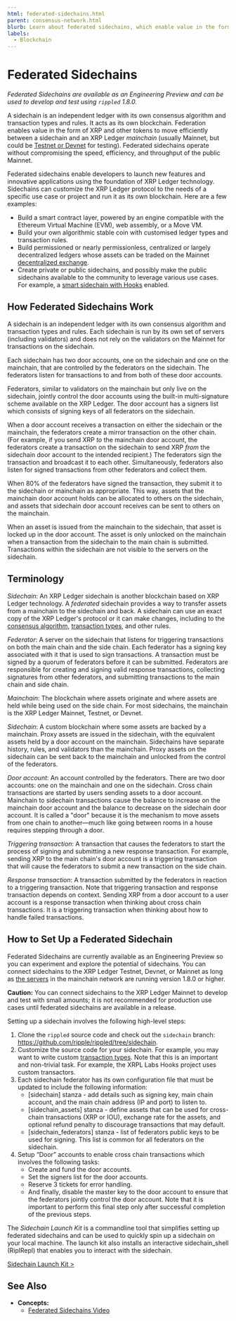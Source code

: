 ```yaml
---
html: federated-sidechains.html
parent: consensus-network.html
blurb: Learn about federated sidechains, which enable value in the form of XRP and other tokens (IOUs) to move efficiently between a sidechain and the XRP Ledger.
labels:
  - Blockchain
---
```

# Federated Sidechains

_Federated Sidechains are available as an Engineering Preview and can be used to develop and test using `rippled` 1.8.0._

A sidechain is an independent ledger with its own consensus algorithm and transaction types and rules. It acts as its own blockchain. Federation enables value in the form of XRP and other tokens to move efficiently between a sidechain and an XRP Ledger _mainchain_ (usually Mainnet, but could be [Testnet or Devnet](parallel-networks.html) for testing). Federated sidechains operate without compromising the speed, efficiency, and throughput of the public Mainnet.

Federated sidechains enable developers to launch new features and innovative applications using the foundation of XRP Ledger technology. Sidechains can customize the XRP Ledger protocol to the needs of a specific use case or project and run it as its own blockchain. Here are a few examples:

* Build a smart contract layer, powered by an engine compatible with the Ethereum Virtual Machine (EVM), web assembly, or a Move VM. 
* Build your own algorithmic stable coin with customised ledger types and transaction rules.
* Build permissioned or nearly permissionless, centralized or largely decentralized ledgers whose assets can be traded on the Mainnet [decentralized exchange](decentralized-exchange.html).
* Create private or public sidechains, and possibly make the public sidechains available to the community to leverage various use cases. For example, a [smart sidechain with Hooks](https://hooks-testnet.xrpl-labs.com/) enabled.

## How Federated Sidechains Work


A sidechain is an independent ledger with its own consensus algorithm and transaction types and rules. Each sidechain is run by its own set of servers (including validators) and does not rely on the validators on the Mainnet for transactions on the sidechain.

Each sidechain has two door accounts, one on the sidechain and one on the mainchain, that are controlled by the federators on the sidechain. The federators listen for transactions to and from both of these door accounts.

Federators, similar to validators on the mainchain but only live on the sidechain, jointly control the door accounts using the built-in multi-signature scheme available on the XRP Ledger. The door account has a signers list which consists of signing keys of all federators on the sidechain. 

When a door account receives a transaction on either the sidechain or the mainchain, the federators create a mirror transaction on the other chain. (For example, if you send XRP _to_ the mainchain door account, the federators create a transaction on the sidechain to send XRP _from_ the sidechain door account to the intended recipient.) The federators sign the transaction and broadcast it to each other.
Simultaneously, federators also listen for signed transactions from other federators and collect them.

When 80% of the federators have signed the transaction, they submit it to the sidechain or mainchain as appropriate. This way, assets that the mainchain door account holds can be allocated to others on the sidechain, and assets that sidechain door account receives can be sent to others on the mainchain.

When an asset is issued from the mainchain to the sidechain, that asset is locked up in the door account. The asset is only unlocked on the mainchain when a transaction from the sidechain to the main chain is submitted. Transactions within the sidechain are not visible to the servers on the sidechain. 


## Terminology

_Sidechain_: An XRP Ledger sidechain is another blockchain based on XRP Ledger technology. A _federated_ sidechain provides a way to transfer assets from a mainchain to the sidechain and back. A sidechain can use an exact copy of the XRP Ledger's protocol or it can make changes, including to the [consensus algorithm](consensus.html), [transaction types](transaction-types.html), and other rules.
 
_Federator_: A server on the sidechain that listens for triggering transactions on both the main chain and the side chain. Each federator has a signing key associated with it that is used to sign transactions. A transaction must be signed by a quorum of federators before it can be submitted. Federators are responsible for creating and signing valid response transactions, collecting signatures from other federators, and submitting transactions to the main chain and side chain.

_Mainchain_: The blockchain where assets originate and where assets are held while being used on the side chain. For most sidechains, the mainchain is the XRP Ledger Mainnet, Testnet, or Devnet.

_Sidechain_: A custom blockchain where some assets are backed by a mainchain. Proxy assets are issued in the sidechain, with the equivalent assets held by a door account on the mainchain. Sidechains have separate history, rules, and validators than the mainchain. Proxy assets on the sidechain can be sent back to the mainchain and unlocked from the control of the federators.

_Door account_: An account controlled by the federators. There are two door accounts: one on the mainchain and one on the sidechain. Cross chain transactions are started by users sending assets to a door account. Mainchain to sidechain transactions cause the balance to increase on the mainchain door account and the balance to decrease on the sidechain door account. It is called a "door" because it is the mechanism to move assets from one chain to another—much like going between rooms in a house requires stepping through a door.

_Triggering transaction_: A transaction that causes the federators to start the process of signing and submitting a new response transaction. For example, sending XRP to the main chain's door account is a triggering transaction that will cause the federators to submit a new transaction on the side chain.

_Response transaction_: A transaction submitted by the federators in reaction to a triggering transaction. Note that triggering transaction and response transaction depends on context. Sending XRP from a door account to a user account is a response transaction when thinking about cross chain transactions. It is a triggering transaction when thinking about how to handle failed transactions.


## How to Set Up a Federated Sidechain

Federated Sidechains are currently available as an Engineering Preview so you can experiment and explore the potential of sidechains. You can connect sidechains to the XRP Ledger Testnet, Devnet, or Mainnet as long as [the servers](the-rippled-server.html) in the mainchain network are running version 1.8.0 or higher.

**Caution:** You can connect sidechains to the XRP Ledger Mainnet to develop and test with small amounts; it is not recommended for production use cases until federated sidechains are available in a release. 

Setting up a sidechain involves the following high-level steps:

1. Clone the `rippled` source code and check out the `sidechain` branch: https://github.com/ripple/rippled/tree/sidechain.
2. Customize the source code for your sidechain. For example, you may want to write custom [transaction types](transaction-types.html). Note that this is an important and non-trivial task.
For example, the XRPL Labs Hooks project uses custom transactors. 
3. Each sidechain federator has its own configuration file that must be updated to include the following information:  
    - [sidechain] stanza - add details such as signing key, main chain account, and the main chain address (IP and port) to listen to. 
    - [sidechain_assets] stanza - define assets that can be used for cross-chain transactions (XRP or IOU), exchange rate for the assets, and optional refund penalty to discourage transactions that may default.
    - [sidechain_federators] stanza - list of federators public keys to be used for signing. This list is common for all federators on the sidechain.
4. Setup “Door” accounts to enable cross chain transactions which involves the following tasks:
    - Create and fund the door accounts. 
    - Set the signers list for the door accounts.
    - Reserve 3 tickets for error handling.
    - And finally, disable the master key to the door account to ensure that the federators jointly control the door account. 
    Note that it is important to perform this final step only after successful completion of the previous steps.


The _Sidechain Launch Kit_ is a commandline tool that simplifies setting up federated sidechains and can be used to quickly spin up a sidechain on your local machine. The launch kit also installs an interactive sidechain_shell (RiplRepl) that enables you to interact with the sidechain.

[Sidechain Launch Kit >](https://github.com/xpring-eng/sidechain-launch-kit/blob/main/README.md)


## See Also

- **Concepts:**
    - [Federated Sidechains Video](https://www.youtube.com/embed/UpVjO68tLIo)





